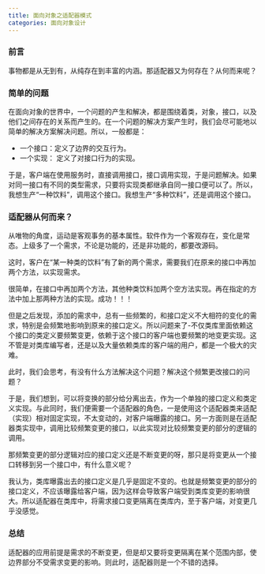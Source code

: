 ```yaml
---
title: 面向对象之适配器模式
categories: 面向对象设计
---
```


### 前言

事物都是从无到有，从纯存在到丰富的内涵。那适配器又为何存在？从何而来呢？

### 简单的问题

在面向对象的世界中，一个问题的产生和解决，都是围绕着类，对象，接口，以及他们之间存在的关系而产生的。在一个问题的解决方案产生时，我们会尽可能地以简单的解决方案解决问题。所以，一般都是：

* 一个接口：定义了边界的交互行为。
* 一个实现： 定义了对接口行为的实现。

于是，客户端在使用服务时，直接调用接口，接口调用实现，于是问题解决。如果对同一接口有不同的类型需求，只要将实现类都继承自同一接口便可以了。所以，我想生产“一种饮料”，调用这个接口。我想生产“多种饮料”，还是调用这个接口。

### 适配器从何而来？

从唯物的角度，运动是客观事务的基本属性。软件作为一个客观存在，变化是常态。上级多了一个需求，不论是功能的，还是非功能的，都要改源码。

这时，客户在“某一种类的饮料”有了新的两个需求，需要我们在原来的接口中再加两个方法，以实现需求。

很简单，在接口中再加两个方法，其他种类饮料加两个空方法实现。再在指定的方法中加上那两种方法的实现。成功！！！

但是之后发现，添加的需求中，总有一些频繁的，和接口定义不大相符的变化的需求，特别是会频繁地影响到原来的接口定义。所以问题来了-不仅类库里面依赖这个接口的类定义要频繁变更，依赖于这个接口的客户端也要频繁的地变更实现。这不管是对类库编写者，还是以及大量依赖类库的客户端的用户，都是一个极大的灾难。

此时，我们会思考，有没有什么方法解决这个问题？解决这个频繁更改接口的问题？

于是，我们想到，可以将变换的部分给分离出去，作为一个单独的接口定义和类定义实现。与此同时，我们便需要一个适配器的角色，一是使用这个适配器类来适配（实现）相对固定实现，不太变动的，对客户端曝露的接口。另一方面则是在适配器类实现中，调用比较频繁变更的接口，以此实现对比较频繁变更的部分的逻辑的调用。

那频繁变更的部分逻辑对应的接口定义还是不断变更的呀，那只是将变更从一个接口转移到另一个接口中，有什么意义呢？

我认为，类库曝露出去的接口定义是几乎是固定不变的。也就是频繁变更的部分的接口定义，不应该曝露给客户端，因为这样会导致客户端受到类库变更的影响很大。所以适配器在类库中，将需求接口变更隔离在类库内，至于客户端，对变更几乎没感觉。

### 总结

适配器的应用前提是需求的不断变更，但是却又要将变更隔离在某个范围内部，使边界部分不受需求变更的影响。则此时，适配器则是一个不错的选择。